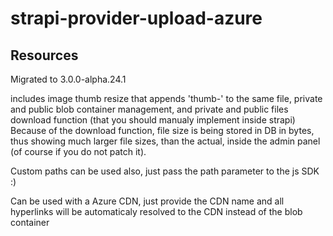 # strapi-provider-upload-azure

## Resources

Migrated to 3.0.0-alpha.24.1

includes image thumb resize that appends 'thumb-' to the same file, private and public blob container management, and private and public files download function (that you should manualy implement inside strapi)
Because of the download function, file size is being stored in DB in bytes, thus showing much larger file sizes, than the actual, inside the admin panel (of course if you do not patch it).

Custom paths can be used also, just pass the path parameter to the js SDK :)

Can be used with a Azure CDN, just provide the CDN name and all hyperlinks will be automaticaly resolved to the CDN instead of the blob container


